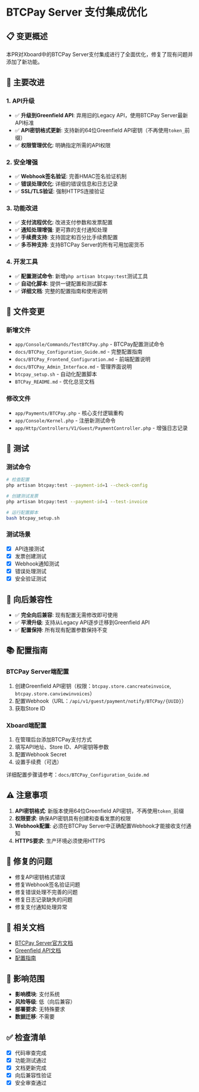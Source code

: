 # BTCPay Server 支付集成优化

## 📋 变更概述

本PR对Xboard中的BTCPay Server支付集成进行了全面优化，修复了现有问题并添加了新功能。

## 🔧 主要改进

### 1. API升级
- ✅ **升级到Greenfield API**: 弃用旧的Legacy API，使用BTCPay Server最新API标准
- ✅ **API密钥格式更新**: 支持新的64位Greenfield API密钥（不再使用`token_`前缀）
- ✅ **权限管理优化**: 明确指定所需的API权限

### 2. 安全增强
- ✅ **Webhook签名验证**: 完善HMAC签名验证机制
- ✅ **错误处理优化**: 详细的错误信息和日志记录
- ✅ **SSL/TLS验证**: 强制HTTPS连接验证

### 3. 功能改进
- ✅ **支付流程优化**: 改进支付参数和发票配置
- ✅ **通知处理增强**: 更可靠的支付通知处理
- ✅ **手续费支持**: 支持固定和百分比手续费配置
- ✅ **多币种支持**: 支持BTCPay Server的所有可用加密货币

### 4. 开发工具
- ✅ **配置测试命令**: 新增`php artisan btcpay:test`测试工具
- ✅ **自动化脚本**: 提供一键配置和测试脚本
- ✅ **详细文档**: 完整的配置指南和使用说明

## 📁 文件变更

### 新增文件
- `app/Console/Commands/TestBTCPay.php` - BTCPay配置测试命令
- `docs/BTCPay_Configuration_Guide.md` - 完整配置指南
- `docs/BTCPay_Frontend_Configuration.md` - 前端配置说明
- `docs/BTCPay_Admin_Interface.md` - 管理界面说明
- `btcpay_setup.sh` - 自动化配置脚本
- `BTCPay_README.md` - 优化总览文档

### 修改文件
- `app/Payments/BTCPay.php` - 核心支付逻辑重构
- `app/Console/Kernel.php` - 注册新测试命令
- `app/Http/Controllers/V1/Guest/PaymentController.php` - 增强日志记录

## 🧪 测试

### 测试命令
```bash
# 检查配置
php artisan btcpay:test --payment-id=1 --check-config

# 创建测试发票
php artisan btcpay:test --payment-id=1 --test-invoice

# 运行配置脚本
bash btcpay_setup.sh
```

### 测试场景
- [x] API连接测试
- [x] 发票创建测试
- [x] Webhook通知测试
- [x] 错误处理测试
- [x] 安全验证测试

## 🔄 向后兼容性

- ✅ **完全向后兼容**: 现有配置无需修改即可使用
- ✅ **平滑升级**: 支持从Legacy API逐步迁移到Greenfield API
- ✅ **配置保持**: 所有现有配置参数保持不变

## 📚 配置指南

### BTCPay Server端配置
1. 创建Greenfield API密钥（权限：`btcpay.store.cancreateinvoice`, `btcpay.store.canviewinvoices`）
2. 配置Webhook（URL：`/api/v1/guest/payment/notify/BTCPay/{UUID}`）
3. 获取Store ID

### Xboard端配置
1. 在管理后台添加BTCPay支付方式
2. 填写API地址、Store ID、API密钥等参数
3. 配置Webhook Secret
4. 设置手续费（可选）

详细配置步骤请参考：`docs/BTCPay_Configuration_Guide.md`

## ⚠️ 注意事项

1. **API密钥格式**: 新版本使用64位Greenfield API密钥，不再使用`token_`前缀
2. **权限要求**: 确保API密钥具有创建和查看发票的权限
3. **Webhook配置**: 必须在BTCPay Server中正确配置Webhook才能接收支付通知
4. **HTTPS要求**: 生产环境必须使用HTTPS

## 🐛 修复的问题

- 修复API密钥格式错误
- 修复Webhook签名验证问题
- 修复错误处理不完善的问题
- 修复日志记录缺失的问题
- 修复支付通知处理异常

## 📖 相关文档

- [BTCPay Server官方文档](https://docs.btcpayserver.org/)
- [Greenfield API文档](https://docs.btcpayserver.org/API/Greenfield/v1/)
- [配置指南](docs/BTCPay_Configuration_Guide.md)

## 🎯 影响范围

- **影响模块**: 支付系统
- **风险等级**: 低（向后兼容）
- **部署要求**: 无特殊要求
- **数据迁移**: 不需要

## ✅ 检查清单

- [x] 代码审查完成
- [x] 功能测试通过
- [x] 文档更新完成
- [x] 向后兼容性验证
- [x] 安全审查通过
